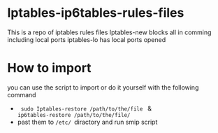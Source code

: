# Iptables-ip6tables-rules-files

This is a repo of iptables rules files
Iptables-new blocks all in comming including local ports 
iptables-lo has local ports opened 
# How to import
you can use the script to import or do it yourself with the following command  
* <code> sudo Iptables-restore /path/to/the/file </code> & <code> ip6tables-restore /path/to/the/file/ </code>
* past them to <code>/etc/ </code>diractory and run smip script
